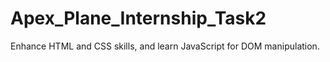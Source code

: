 # Apex_Plane_Internship_Task2

 Enhance HTML and CSS skills, and learn JavaScript for DOM manipulation.
